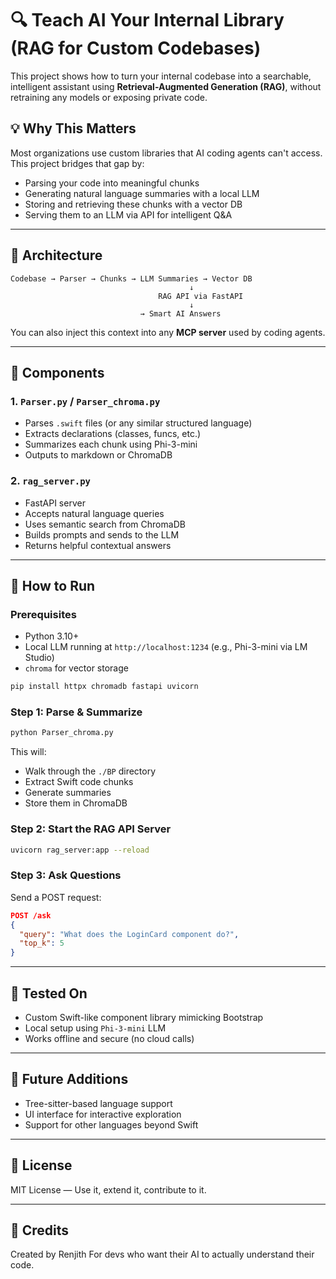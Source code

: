 # 🔍 Teach AI Your Internal Library (RAG for Custom Codebases)

This project shows how to turn your internal codebase into a searchable, intelligent assistant using **Retrieval-Augmented Generation (RAG)**, without retraining any models or exposing private code.

## 💡 Why This Matters

Most organizations use custom libraries that AI coding agents can't access. This project bridges that gap by:

* Parsing your code into meaningful chunks
* Generating natural language summaries with a local LLM
* Storing and retrieving these chunks with a vector DB
* Serving them to an LLM via API for intelligent Q\&A

---

## 🧱 Architecture

```
Codebase → Parser → Chunks → LLM Summaries → Vector DB
                                        ↓
                                 RAG API via FastAPI
                                        ↓
                             → Smart AI Answers
```

You can also inject this context into any **MCP server** used by coding agents.

---

## 📂 Components

### 1. `Parser.py` / `Parser_chroma.py`

* Parses `.swift` files (or any similar structured language)
* Extracts declarations (classes, funcs, etc.)
* Summarizes each chunk using Phi-3-mini
* Outputs to markdown or ChromaDB

### 2. `rag_server.py`

* FastAPI server
* Accepts natural language queries
* Uses semantic search from ChromaDB
* Builds prompts and sends to the LLM
* Returns helpful contextual answers

---

## 🚀 How to Run

### Prerequisites

* Python 3.10+
* Local LLM running at `http://localhost:1234` (e.g., Phi-3-mini via LM Studio)
* `chroma` for vector storage

```bash
pip install httpx chromadb fastapi uvicorn
```

### Step 1: Parse & Summarize

```bash
python Parser_chroma.py
```

This will:

* Walk through the `./BP` directory
* Extract Swift code chunks
* Generate summaries
* Store them in ChromaDB

### Step 2: Start the RAG API Server

```bash
uvicorn rag_server:app --reload
```

### Step 3: Ask Questions

Send a POST request:

```json
POST /ask
{
  "query": "What does the LoginCard component do?",
  "top_k": 5
}
```

---

## 🧪 Tested On

* Custom Swift-like component library mimicking Bootstrap
* Local setup using `Phi-3-mini` LLM
* Works offline and secure (no cloud calls)

---

## 🧠 Future Additions

* Tree-sitter-based language support
* UI interface for interactive exploration
* Support for other languages beyond Swift

---

## 📜 License

MIT License — Use it, extend it, contribute to it.

---

## 🙌 Credits

Created by Renjith
For devs who want their AI to actually understand their code.
